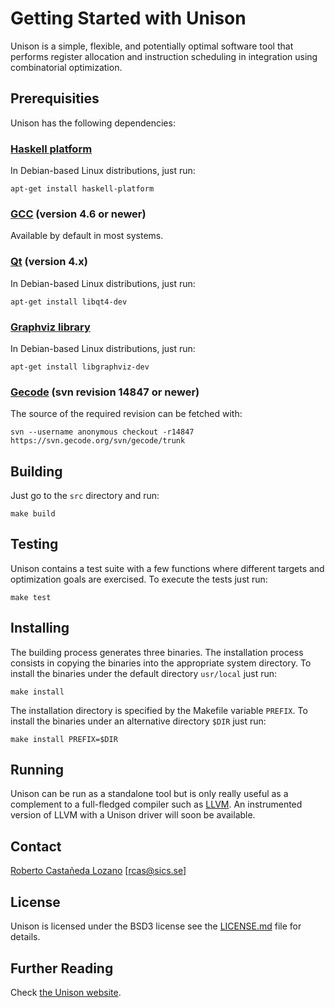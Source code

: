 # Getting Started with Unison

Unison is a simple, flexible, and potentially optimal software tool that
performs register allocation and instruction scheduling in integration using
combinatorial optimization.

## Prerequisities

Unison has the following dependencies:

### [Haskell platform](http://hackage.haskell.org/platform/)

In Debian-based Linux distributions, just run:

```
apt-get install haskell-platform
```

### [GCC](https://gcc.gnu.org/) (version 4.6 or newer)

Available by default in most systems.

### [Qt](https://www.qt.io/) (version 4.x)

In Debian-based Linux distributions, just run:

```
apt-get install libqt4-dev
```

### [Graphviz library](http://www.graphviz.org/)

In Debian-based Linux distributions, just run:

```
apt-get install libgraphviz-dev
```

### [Gecode](http://www.gecode.org/) (svn revision 14847 or newer)

The source of the required revision can be fetched with:

```
svn --username anonymous checkout -r14847 https://svn.gecode.org/svn/gecode/trunk
```

## Building

Just go to the `src` directory and run:

```
make build
```

## Testing

Unison contains a test suite with a few functions where different targets and
optimization goals are exercised. To execute the tests just run:

```
make test
```

## Installing

The building process generates three binaries. The installation process consists
in copying the binaries into the appropriate system directory. To install the
binaries under the default directory `usr/local` just run:

```
make install
```

The installation directory is specified by the Makefile variable `PREFIX`. To
install the binaries under an alternative directory `$DIR` just run:

```
make install PREFIX=$DIR
```

## Running

Unison can be run as a standalone tool but is only really useful as a complement
to a full-fledged compiler such as [LLVM](http://llvm.org/). An instrumented
version of LLVM with a Unison driver will soon be available.

## Contact

[Roberto Castañeda Lozano](https://www.sics.se/~rcas/) [<rcas@sics.se>]

## License

Unison is licensed under the BSD3 license see the [LICENSE.md](LICENSE.md) file
for details.

## Further Reading

Check [the Unison website](https://unison-code.github.io/).